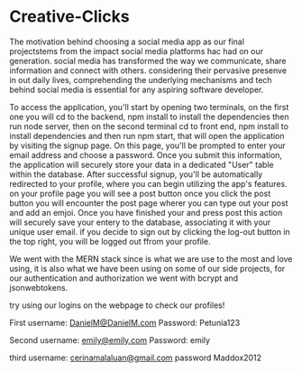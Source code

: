 # Creative-Clicks

The motivation behind choosing a social media app as our final projectstems from the impact social media platforms
hac had on our generation. social media has transformed the way we communicate, share information and connect with others.
considering their pervasive presenve in out daily lives, comprehending the underlying mechanisms and tech behind social media
is essential for any aspiring software developer. 


To access the application, you'll start by opening two terminals, on the first one you will cd to the backend, npm install to install the dependencies then run node server, then on the second terminal cd to front end, npm install to install dependencies and then run npm start, that will open the application by visiting the signup page. On this page, you'll be
prompted to enter your email address and choose a password. Once you submit this information, the 
application will securely store your data in a dedicated "User" table within the database. After successful 
signup, you'll be automatically redirected to your profile, where you can begin utilizing the app's features.
on your profile page you will see a post button once you click the post button you will encounter  the 
post page wherer you can type out your post and add an emjoi. Once you have finished your and press post this 
action will securely save your entery to the database, associating it with your unique user email.
if you decide to sign out by clicking the log-out button in the top right, you will be logged out ffrom your profile. 

We went with the MERN stack since is what we are use to the most and love using, it is also what we have been using on some of our side projects, for our authentication and authorization we went with bcrypt and jsonwebtokens.


try using our logins on the webpage to check our profiles!

First username:
DanielM@DanielM.com
Password:
Petunia123

Second username:
emily@emily.com
Password:
emily

third username:
cerinamalaluan@gmail.com
password 
Maddox2012
